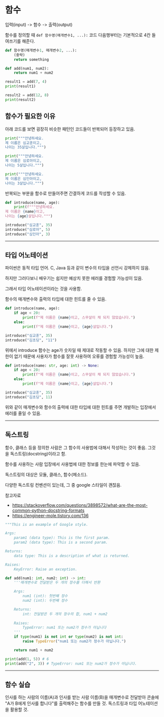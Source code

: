 # 함수

입력(input) -> 함수 -> 출력(output)

함수를 정의할 때 `def 함수명(매개변수1, ...):` 코드 다음행부터는 기본적으로 4칸 들여쓰기를 해준다.

```python
def 함수명(매개변수1, 매개변수2, ...):
    (중략)
    return something
```

```python
def add(num1, num2):
    return num1 + num2

result1 = add(7, 4)
print(result1)

result2 = add(12, 8)
print(result2) 
```

## 함수가 필요한 이유

아래 코드를 보면 굉장히 비슷한 패턴인 코드들이 반복되어 등장하고 있음.

```python
print("""안녕하세요.
제 이름은 심교훈이고,
나이는 35살입니다.""")

print("""안녕하세요.
제 이름은 심로아이고,
나이는 5살입니다.""")

print("""안녕하세요.
제 이름은 심인아이고,
나이는 3살입니다.""")
```

반복되는 부분을 함수로 만들어주면 간결하게 코드를 작성할 수 있음.

```python
def introduce(name, age):
    print(f"""안녕하세요.
제 이름은 {name}이고,
나이는 {age}살입니다.""")

introduce("심교훈", 35)
introduce("심로아", 5)
introduce("심인아", 3)
```

---

## 타입 어노테이션

파이썬은 동적 타입 언어. C, Java 등과 같이 변수의 타입을 선언시 강제하지 않음.

하지만 그러다보니 배우기는 쉽지만 예상치 못한 에러를 경험할 가능성이 있음.

그래서 타입 어노테이션이라는 것을 사용함.

함수의 매개변수와 출력의 타입에 대한 힌트를 줄 수 있음.

```python
def introduce(name, age):
    if age < 20:
        print(f"제 이름은 {name}이고, 스무살이 채 되지 않았습니다.")
    else:
        print(f"제 이름은 {name}이고, {age}살입니다.")

introduce("심교훈", 35)
introduce("김초딩", "11")
```

위에서 introduce 함수는 age가 숫자일 때 제대로 작동할 수 있음. 하지만 그에 대한 제한이 없기 때문에 사용자가 함수를 잘못 사용하여 오류를 경험할 가능성이 높음.

```python
def introduce(name: str, age: int) -> None:
    if age < 20:
        print(f"제 이름은 {name}이고, 스무살이 채 되지 않았습니다.")
    else:
        print(f"제 이름은 {name}이고, {age}살입니다.")

introduce("심교훈", 35)
introduce("김초딩", 11)
```

위와 같이 매개변수와 함수의 출력에 대한 타입에 대한 힌트를 주면 개발하는 입장에서 에러를 줄일 수 있음.

---

## 독스트링

함수, 클래스 등을 정의한 사람은 그 함수의 사용법에 대해서 작성하는 것이 좋음. 그것을 독스트링(docstring)이라고 함.

함수를 사용하는 사람 입장에서 사용법에 대한 정보를 한눈에 파악할 수 있음.

독스트링의 대상은 모듈, 클래스, 함수(메소드).

다양한 독스트링 컨벤션이 있는데, 그 중 google 스타일이 괜찮음.

참고자료
- <https://stackoverflow.com/questions/3898572/what-are-the-most-common-python-docstring-formats>
- https://engineer-mole.tistory.com/136

```python
"""This is an example of Google style.

Args:
    param1 (data type): This is the first param.
    param2 (data type): This is a second param.

Returns:
    data type: This is a description of what is returned.

Raises:
    KeyError: Raise an exception.
```

```python
def add(num1: int, num2: int) -> int:
    '''매개변수로 전달받은 두 개의 정수를 더해서 반환

    Args:
        num1 (int): 첫번째 정수
        num2 (int): 두번째 정수

    Returns:
        int: 전달받은 두 개의 정수의 합, num1 + num2
    
    Raises:
        TypeError: num1 또는 num2가 정수가 아닙니다
    '''
    if type(num1) is not int or type(num2) is not int:
        raise TypeError("num1 또는 num2가 정수가 아닙니다.")

    return num1 + num2

print(add(1, 5)) # 6
print(add("2", 3)) # TypeError: num1 또는 num2가 정수가 아닙니다.
```

---

## 함수 실습

인사를 하는 사람의 이름(A)과 인사를 받는 사람 이름(B)을 매개변수로 전달받아 콘솔에 "A가 B에게 인사를 합니다"를 출력해주는 함수를 만들 것. 독스트링과 타입 어노테이션을 활용할 것.
